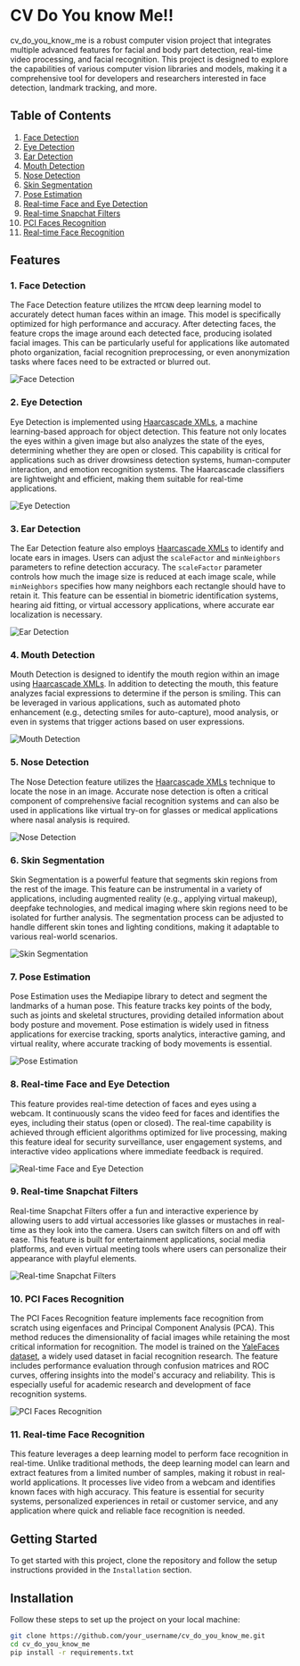 # CV Do You know Me!!

cv_do_you_know_me is a robust computer vision project that integrates multiple advanced features for facial and body part detection, real-time video processing, and facial recognition. This project is designed to explore the capabilities of various computer vision libraries and models, making it a comprehensive tool for developers and researchers interested in face detection, landmark tracking, and more.

## Table of Contents
1. [Face Detection](#face-detection)
2. [Eye Detection](#eye-detection)
3. [Ear Detection](#ear-detection)
4. [Mouth Detection](#mouth-detection)
5. [Nose Detection](#nose-detection)
6. [Skin Segmentation](#skin-segmentation)
7. [Pose Estimation](#pose-estimation)
8. [Real-time Face and Eye Detection](#real-time-face-and-eye-detection)
9. [Real-time Snapchat Filters](#real-time-snapchat-filters)
10. [PCI Faces Recognition](#pci-faces-recognition)
11. [Real-time Face Recognition](#real-time-face-recognition)

## Features

### 1. Face Detection
The Face Detection feature utilizes the `MTCNN` deep learning model to accurately detect human faces within an image. This model is specifically optimized for high performance and accuracy. After detecting faces, the feature crops the image around each detected face, producing isolated facial images. This can be particularly useful for applications like automated photo organization, facial recognition preprocessing, or even anonymization tasks where faces need to be extracted or blurred out.

![Face Detection](gifs/face.gif)

### 2. Eye Detection
Eye Detection is implemented using [Haarcascade XMLs](XMLs), a machine learning-based approach for object detection. This feature not only locates the eyes within a given image but also analyzes the state of the eyes, determining whether they are open or closed. This capability is critical for applications such as driver drowsiness detection systems, human-computer interaction, and emotion recognition systems. The Haarcascade classifiers are lightweight and efficient, making them suitable for real-time applications.

![Eye Detection](gifs/eye.gif)

### 3. Ear Detection
The Ear Detection feature also employs [Haarcascade XMLs](XMLs) to identify and locate ears in images. Users can adjust the `scaleFactor` and `minNeighbors` parameters to refine detection accuracy. The `scaleFactor` parameter controls how much the image size is reduced at each image scale, while `minNeighbors` specifies how many neighbors each rectangle should have to retain it. This feature can be essential in biometric identification systems, hearing aid fitting, or virtual accessory applications, where accurate ear localization is necessary.

![Ear Detection](gifs/ear.gif)

### 4. Mouth Detection
Mouth Detection is designed to identify the mouth region within an image using [Haarcascade XMLs](XMLs). In addition to detecting the mouth, this feature analyzes facial expressions to determine if the person is smiling. This can be leveraged in various applications, such as automated photo enhancement (e.g., detecting smiles for auto-capture), mood analysis, or even in systems that trigger actions based on user expressions.

![Mouth Detection](gifs/mouth.gif)

### 5. Nose Detection
The Nose Detection feature utilizes the [Haarcascade XMLs](XMLs) technique to locate the nose in an image. Accurate nose detection is often a critical component of comprehensive facial recognition systems and can also be used in applications like virtual try-on for glasses or medical applications where nasal analysis is required.

![Nose Detection](gifs/nose.gif)

### 6. Skin Segmentation
Skin Segmentation is a powerful feature that segments skin regions from the rest of the image. This feature can be instrumental in a variety of applications, including augmented reality (e.g., applying virtual makeup), deepfake technologies, and medical imaging where skin regions need to be isolated for further analysis. The segmentation process can be adjusted to handle different skin tones and lighting conditions, making it adaptable to various real-world scenarios.

![Skin Segmentation](gifs/skin.gif)

### 7. Pose Estimation
Pose Estimation uses the Mediapipe library to detect and segment the landmarks of a human pose. This feature tracks key points of the body, such as joints and skeletal structures, providing detailed information about body posture and movement. Pose estimation is widely used in fitness applications for exercise tracking, sports analytics, interactive gaming, and virtual reality, where accurate tracking of body movements is essential.

![Pose Estimation](gifs/pose.gif)

### 8. Real-time Face and Eye Detection
This feature provides real-time detection of faces and eyes using a webcam. It continuously scans the video feed for faces and identifies the eyes, including their status (open or closed). The real-time capability is achieved through efficient algorithms optimized for live processing, making this feature ideal for security surveillance, user engagement systems, and interactive video applications where immediate feedback is required.

![Real-time Face and Eye Detection](gifs/detection.gif)

### 9. Real-time Snapchat Filters
Real-time Snapchat Filters offer a fun and interactive experience by allowing users to add virtual accessories like glasses or mustaches in real-time as they look into the camera. Users can switch filters on and off with ease. This feature is built for entertainment applications, social media platforms, and even virtual meeting tools where users can personalize their appearance with playful elements.

![Real-time Snapchat Filters](gifs/filters-min.gif)

### 10. PCI Faces Recognition
The PCI Faces Recognition feature implements face recognition from scratch using eigenfaces and Principal Component Analysis (PCA). This method reduces the dimensionality of facial images while retaining the most critical information for recognition. The model is trained on the [YaleFaces dataset](https://www.kaggle.com/datasets/olgabelitskaya/yale-face-database), a widely used dataset in facial recognition research. The feature includes performance evaluation through confusion matrices and ROC curves, offering insights into the model's accuracy and reliability. This is especially useful for academic research and development of face recognition systems.

![PCI Faces Recognition](gifs/recognition.gif)

### 11. Real-time Face Recognition
This feature leverages a deep learning model to perform face recognition in real-time. Unlike traditional methods, the deep learning model can learn and extract features from a limited number of samples, making it robust in real-world applications. It processes live video from a webcam and identifies known faces with high accuracy. This feature is essential for security systems, personalized experiences in retail or customer service, and any application where quick and reliable face recognition is needed.


## Getting Started
To get started with this project, clone the repository and follow the setup instructions provided in the `Installation` section.

## Installation
Follow these steps to set up the project on your local machine:

```bash
git clone https://github.com/your_username/cv_do_you_know_me.git
cd cv_do_you_know_me
pip install -r requirements.txt
